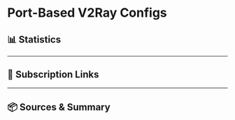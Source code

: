 # Port-Based V2Ray Configs

## 📊 Statistics
<!-- START-STATS -->
<!-- END-STATS -->

---

## 🔗 Subscription Links
<!-- START-LINKS -->
<!-- END-LINKS -->

---

## 📦 Sources & Summary
<!-- START-SOURCES -->
<!-- END-SOURCES -->
